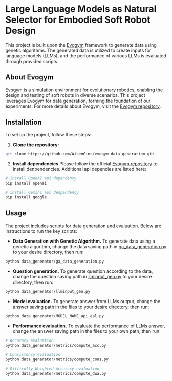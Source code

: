 # Large Language Models as Natural Selector for Embodied Soft Robot Design

This project is built upon the [Evogym](https://github.com/evogym/evogym) framework to generate data using genetic algorithms. The generated data is utilized to create inputs for language models (LLMs), and the performance of various LLMs is evaluated through provided scripts.

## About Evogym

Evogym is a simulation environment for evolutionary robotics, enabling the design and testing of soft robots in diverse scenarios. This project leverages Evogym for data generation, forming the foundation of our experiments. For more details about Evogym, visit the [Evogym repository](https://github.com/evogym/evogym). 

## Installation

To set up the project, follow these steps:

1. **Clone the repository:**
```bash
git clone https://github.com/AisenGinn/evogym_data_generation.git
```
2. **Install dependencies**
Please follow the official [Evogym repository](https://github.com/evogym/evogym) to install denpendencies. Additional api depencies are listed here:
```bash
# install OpenAI api dependency
pip install openai

# install Gemini api denpendency
pip install google
```

## Usage
The project includes scripts for data generation and evaluation. Below are instructions to run the key scripts:

- **Data Generation with Genetic Algorithm.**
To generate data using a genetic algorithm, change the data saving path in [ga_data_generation.py](data_generator/ga_data_generation.py) to your desire directory, then run:
```bash
python data_generator/ga_data_generation.py
```

- **Question generation.**
To generate question according to the data, change the question saving path in [llminput_gen.py](data_generator/llminput_gen.py) to your desire directory, then run:
```bash
python data_generator/llminput_gen.py
```

- **Model evaluation.**
To generate answer from LLMs output, change the answer saving path in the files to your desire directory, then run:
```bash
python data_generator/MODEL_NAME_api_eal.py
```

- **Performance evaluation.**
To evaluate the performance of LLMs answer, change the answer saving path in the files to your own path, then run:
```bash
# Accuracy evaluation
python data_generator/metrics/compute_acc.py

# Consistency evaluation
python data_generator/metrics/compute_cons.py

# Difficulty Weighted Accuracy evaluation
python data_generator/metrics/compute_dwa.py
```